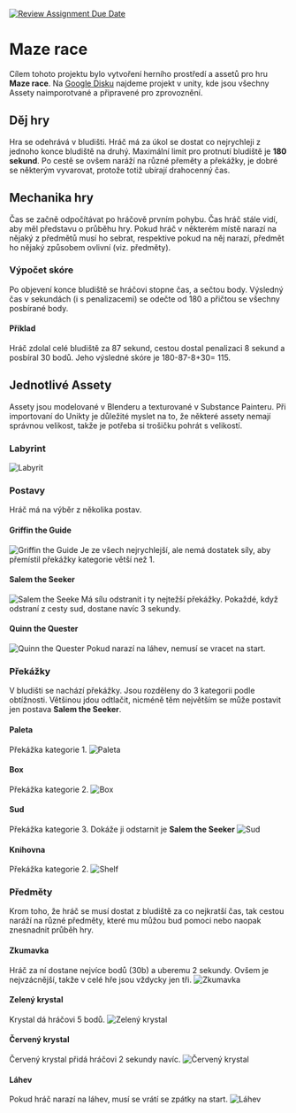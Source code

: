 [![Review Assignment Due Date](https://classroom.github.com/assets/deadline-readme-button-8d59dc4de5201274e310e4c54b9627a8934c3b88527886e3b421487c677d23eb.svg)](https://classroom.github.com/a/6kTgNeEK)
# Maze race
Cílem tohoto projektu bylo vytvoření herního prostředí a assetů pro hru **Maze race**. Na [Google Disku](https://drive.google.com/drive/u/1/folders/1yfuxaFa8sqAjGxhZ-LU8c_jhSMjYJtIB) najdeme projekt v unity, kde jsou všechny Assety naimporotvané a připravené pro zprovoznění.
## Děj hry
Hra se odehrává v bludišti. Hráč má za úkol se dostat co nejrychleji z jednoho konce bludiště na druhý. Maximální limit pro protnutí bludiště je **180 sekund**. Po cestě se ovšem naráží na různé přeměty a překážky, je dobré se některým vyvarovat, protože totiž ubírají drahocenný čas.
## Mechanika hry
Čas se začně odpočítávat po hráčově prvním pohybu. Čas hráč stále vidí, aby měl představu o průběhu hry. Pokud hráč v některém místě narazí na nějaký z předmětů musí ho sebrat, respektive pokud na něj narazí, předmět ho nějaký způsobem ovlivní (viz. předměty).
### Výpočet skóre
Po objevení konce bludiště se hráčovi stopne čas, a sečtou body. Výsledný čas v sekundách (i s penalizacemi) se odečte od 180 a přičtou se všechny posbírané body.
#### Příklad
Hráč zdolal celé bludiště za 87 sekund, cestou dostal penalizaci 8 sekund a posbíral 30 bodů. Jeho výsledné skóre je 180-87-8+30= 115.





## Jednotlivé Assety
Assety jsou modelované v Blenderu a texturované v Substance Painteru. Při importovaní do Unikty je důležité myslet na to, že některé assety nemají správnou velikost, takže je potřeba si trošičku pohrát s velikostí.
### Labyrint
![Labyrit](https://github.com/pslib-cz/2022l4web-app-mockup-BinBaldin/blob/main/Maze.PNG)


### Postavy
Hráč má na výběr z několika postav.
#### Griffin the Guide
![Griffin the Guide](https://github.com/pslib-cz/2022l4web-app-mockup-BinBaldin/blob/main/ch.1.PNG)
Je ze všech nejrychlejší, ale nemá dostatek síly, aby přemístil překážky kategorie větší než 1.
#### Salem the Seeker
![Salem the Seeke](https://github.com/pslib-cz/2022l4web-app-mockup-BinBaldin/blob/main/ch.2.PNG)
Má sílu odstranit i ty nejtežší překážky. Pokaždé, když odstraní z cesty sud, dostane navíc 3 sekundy.
#### Quinn the Quester
![Quinn the Quester](https://github.com/pslib-cz/2022l4web-app-mockup-BinBaldin/blob/main/ch.3.PNG)
Pokud narazí na láhev, nemusí se vracet na start.

### Překážky
V bludišti se nachází překážky. Jsou rozděleny do 3 kategorii podle obtížnosti. Většinou jdou odtlačit, nicméně těm největším se může postavit jen postava **Salem the Seeker**. 
#### Paleta
Překážka kategorie 1. 
![Paleta](https://github.com/pslib-cz/2022l4web-app-mockup-BinBaldin/blob/main/Paleta.PNG)
#### Box
Překážka kategorie 2.
![Box](https://github.com/pslib-cz/2022l4web-app-mockup-BinBaldin/blob/main/Box.PNG)
#### Sud
Překážka kategorie 3. Dokáže ji odstarnit je **Salem the Seeker**
![Sud](https://github.com/pslib-cz/2022l4web-app-mockup-BinBaldin/blob/main/Barrel.PNG)
#### Knihovna
Překážka kategorie 2.
![Shelf](https://github.com/pslib-cz/2022l4web-app-mockup-BinBaldin/blob/main/Shelf.PNG)

### Předměty
Krom toho, že hráč se musí dostat z bludiště za co nejkratší čas, tak cestou naráží na různé předměty, které mu můžou bud pomoci nebo naopak znesnadnit průběh hry.

#### Zkumavka
Hráč za ní dostane nejvíce bodů (30b) a uberemu 2 sekundy. Ovšem je nejvzácnější, takže v celé hře jsou vždycky jen tři.
![Zkumavka](https://github.com/pslib-cz/2022l4web-app-mockup-BinBaldin/blob/main/Zkumavka.PNG)
####  Zelený krystal
Krystal dá hráčovi 5 bodů.
![Zelený krystal](https://github.com/pslib-cz/2022l4web-app-mockup-BinBaldin/blob/main/zelen%C3%BD%20krystal.PNG)
####  Červený krystal
Červený krystal přidá hráčovi 2 sekundy navíc.
![Červený krystal](https://github.com/pslib-cz/2022l4web-app-mockup-BinBaldin/blob/main/%C4%8Derven%C3%BD%20krystal.PNG)
#### Láhev
Pokud hráč narazí na láhev, musí se vrátí se zpátky na start.
![Láhev](https://github.com/pslib-cz/2022l4web-app-mockup-BinBaldin/blob/main/lahev.PNG)



